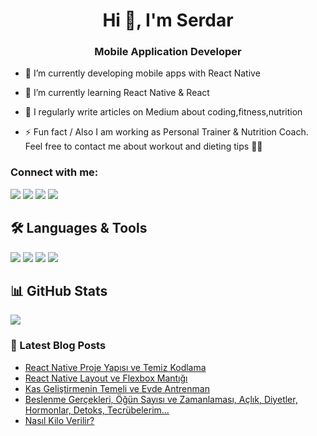 <h1 align="center">Hi 👋, I'm Serdar</h1>
<h3 align="center">Mobile Application Developer</h3>

- 🔭 I’m currently developing mobile apps with React Native

- 🌱 I’m currently learning React Native & React

- 📝 I regularly write articles on Medium about coding,fitness,nutrition

- ⚡ Fun fact / Also I am working as Personal Trainer & Nutrition Coach. Feel free to contact me about workout and dieting tips 🏋️‍♂️

### Connect with me:
[![](https://img.shields.io/badge/linkedin-%230077B5.svg?&style=for-the-badge&logo=linkedin&logoColor=white)](https://www.linkedin.com/in/serdar-bedir-24a076159/)
[![](https://img.shields.io/badge/medium-%2312100E.svg?&style=for-the-badge&logo=medium&logoColor=white)](https://srdrbdrd.medium.com/)
[![](https://img.shields.io/badge/-Hackerrank-2EC866?style=for-the-badge&logo=HackerRank&logoColor=white)](https://www.hackerrank.com/srdrbdrd)
[![](https://img.shields.io/badge/Instagram-E4405F?style=for-the-badge&logo=instagram&logoColor=white)](https://www.instagram.com/srdrbdrd/)

## 🛠 Languages & Tools 

<img src="https://img.shields.io/badge/React_Native-20232A?style=for-the-badge&logo=react&logoColor=61DAFB"></img>
<img src="https://img.shields.io/badge/JavaScript-323330?style=for-the-badge&logo=javascript&logoColor=F7DF1E"></img>
<img src="https://img.shields.io/badge/Java-ED8B00?style=for-the-badge&logo=java&logoColor=white"></img>
<img src="https://img.shields.io/badge/MySQL-005C84?style=for-the-badge&logo=mysql&logoColor=white"></img>

## 📊 GitHub Stats
<img src="https://github-readme-stats.vercel.app/api?username=srdrbdrd&count_private=true&show_icons=true&theme=prussian">

### 📕 Latest Blog Posts

<!-- BLOG-POST-LIST:START -->
- [React Native Proje Yapısı ve Temiz Kodlama](https://medium.com/@srdrbdrd/react-native-proje-yap%C4%B1s%C4%B1-ve-temiz-kodlama-57fe5728f30b)
- [React Native Layout ve Flexbox Mantığı](https://srdrbdrd.medium.com/react-native-layout-ve-flexbox-mant%C4%B1%C4%9F%C4%B1-82e314f4a950?p=82e314f4a950)
- [Kas Geliştirmenin Temeli ve Evde Antrenman](https://srdrbdrd.medium.com/kas-geli%C5%9Ftirmenin-temeli-ve-evde-antrenman-275d7332bbb2)
- [Beslenme Gerçekleri, Öğün Sayısı ve Zamanlaması, Açlık, Diyetler, Hormonlar, Detoks, Tecrübelerim…](https://srdrbdrd.medium.com/do%C4%9Fru-beslenme-%C3%B6%C4%9F%C3%BCn-say%C4%B1s%C4%B1-ve-zamanlamas%C4%B1-a%C3%A7l%C4%B1k-diyetler-hormonlar-tecr%C3%BCbelerim-66d70c5c1fc5)
- [Nasıl Kilo Verilir?](https://srdrbdrd.medium.com/nas%C4%B1l-kilo-verilir-51478e1e77a2)
<!-- BLOG-POST-LIST:END -->



